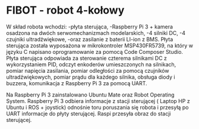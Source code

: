 # FIBOT - robot 4-kołowy
W skład robota wchodzi:
-płyta sterująca,
-Raspberry Pi 3 + kamera osadzona na dwóch serwomechanizmach modelarskich, 
-4 silniki DC,
-4 czujniki ultradźwiękowe, 
-oraz zasilanie z baterii LI-ion z BMS.
Płyta sterująca została wyposażona w mikrokontroler MSP430FR5739, na który w języku C napisano oprogramowanie za pomocą Code Composer Studio.
Płyta sterująca odpowiada za sterowanie czterema silnikami DC z wykorzystaniem PID, odczyt enkoderów umieszczonych na silnikach, pomiar napięcia zasilania, pomiar odległości za pomocą czujników ultradźwiękowych, pomiar prądu dla każdego silnika, obsługa diody i buzzera, komunikacja z Raspberry Pi 3 za pomocą UART.

Na Raspberry Pi 3 zainstalowano Ubuntu Mate oraz Robot Operating System.
Raspberry Pi 3 odbiera informacje z stacji sterującej ( Laptop HP z Ubuntu i ROS + joystick) odnośnie toru poruszania się robota i przesyłą po UART informacje do płyty sterującej. Raspi przesyła obraz do stacji sterującej.

